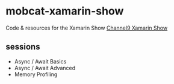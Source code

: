 # mobcat-xamarin-show

Code &amp; resources for the Xamarin Show [Channel9 Xamarin Show](https://channel9.msdn.com/Shows/XamarinShow)

## sessions

- Async / Await Basics
- Async / Await Advanced
- Memory Profiling
